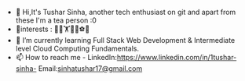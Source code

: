 - 👋 Hi,It's Tushar Sinha, another tech enthusiast on git and apart from these I'm a tea person :0 
- 👀interests : 👨‍💻🏋️👨‍🎨⚽🎼
- 🌱 I’m currently learning Full Stack Web Development & Intermediate level Cloud Computing Fundamentals.
- 📫 How to reach me - LinkedIn:https://www.linkedin.com/in/1tushar-sinha- 
Email:sinhatushar17@gmail.com 
<!---
sinhatushar17/sinhatushar17 is a ✨ special ✨ repository because its `README.md` (this file) appears on your GitHub profile.
You can click the Preview link to take a look at your changes.
--->
